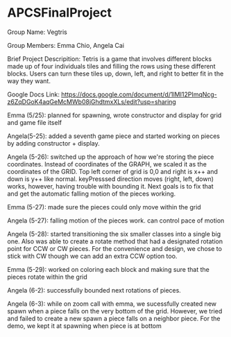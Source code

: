 # APCSFinalProject
Group Name: Vegtris

Group Members: Emma Chio, Angela Cai

Brief Project Descripition:
Tetris is a game that involves different blocks made up of four individuals tiles and filling the rows using these different blocks. Users can turn these tiles up, down, left, and right to better fit in the way they want.

Google Docs Link:
https://docs.google.com/document/d/1lMI12PImqNcg-z6ZqDGoK4aqGeMcMWb08jGhdtmxXLs/edit?usp=sharing

Emma (5/25): planned for spawning, wrote constructor and display for grid and game file itself

Angela(5-25): added a seventh game piece and started working on pieces by adding constructor + display.

Angela (5-26): switched up the approach of how we're storing the piece coordinates. Instead of coordinates of the GRAPH, we scaled it as the coordinates of the GRID. Top left corner of grid is 0,0 and right is x++ and down is y++ like normal. keyPresssed direction moves (right, left, down) works, however, having trouble with bounding it. Next goals is to fix that and get the automatic falling motion of the pieces working.

Emma (5-27): made sure the pieces could only move within the grid

Angela (5-27): falling motion of the pieces work. can control pace of motion

Angela (5-28): started transitioning the six smaller classes into a single big one. Also was able to create a rotate method that had a designated rotation point for CCW or CW pieces. For the convenience and design, we chose to stick with CW though we can add an extra CCW option too.

Emma (5-29): worked on coloring each block and making sure that the pieces rotate within the grid

Angela (6-2): successfully bounded next rotations of pieces.

Angela (6-3): while on zoom call with emma, we sucessfully created new spawn when a piece falls on the very bottom of the grid. However, we tried and failed to create a new spawn a piece falls on a neighbor piece. For the demo, we kept it at spawning when piece is at bottom
